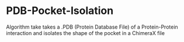 # PDB-Pocket-Isolation
Algorithm take takes a .PDB (Protein Database File) of a Protein-Protein interaction and isolates the shape of the pocket in a ChimeraX file
